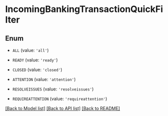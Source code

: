 # IncomingBankingTransactionQuickFilter


## Enum

* `ALL` (value: `'all'`)

* `READY` (value: `'ready'`)

* `CLOSED` (value: `'closed'`)

* `ATTENTION` (value: `'attention'`)

* `RESOLVEISSUES` (value: `'resolveissues'`)

* `REQUIREATTENTION` (value: `'requireattention'`)

[[Back to Model list]](../README.md#documentation-for-models) [[Back to API list]](../README.md#documentation-for-api-endpoints) [[Back to README]](../README.md)


